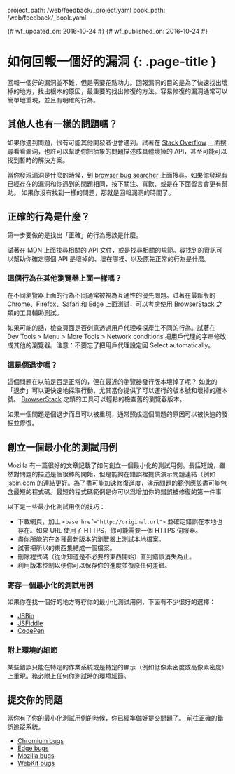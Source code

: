 project_path: /web/feedback/_project.yaml
book_path: /web/feedback/_book.yaml

{# wf_updated_on: 2016-10-24 #}
{# wf_published_on: 2016-10-24 #}

# 如何回報一個好的漏洞 {: .page-title }

回報一個好的漏洞並不難，但是需要花點功力。回報漏洞的目的是為了快速找出壞掉的地方，找出根本的原因，最重要的找出修復的方法。容易修復的漏洞通常可以簡單地重現，並且有明確的行為。


## 其他人也有一樣的問題嗎？

如果你遇到問題，很有可能其他開發者也會遇到。試著在 [Stack Overflow](http://stackoverflow.com/) 上面搜尋看看漏洞，也許可以幫助你把抽象的問題描述成具體壞掉的 API，甚至可能可以找到暫時的解決方案。

當你發現漏洞是什麼的時候，到 [browser bug searcher](/web/feedback/) 上面搜尋。如果你發現有已經存在的漏洞和你遇到的問題相同，按下關注、喜歡、或是在下面留言會更有幫助。
如果你沒有找到一樣的問題，那就是回報漏洞的時間了。

## 正確的行為是什麼？

第一步要做的是找出「正確」的行為應該是什麼。

試著在 [MDN](https://developer.mozilla.org/) 上面找尋相關的 API 文件，或是找尋相關的規範。尋找到的資訊可以幫助你確定哪個 API 是壞掉的、壞在哪裡、以及原先正常的行為是什麼。

### 這個行為在其他瀏覽器上面一樣嗎？

在不同瀏覽器上面的行為不同通常被視為互通性的優先問題。試著在最新版的 Chrome、Firefox、Safari 和 Edge 上面測試，可以考慮使用 [BrowserStack](https://www.browserstack.com/) 之類的工具輔助測試。

如果可能的話，檢查頁面是否刻意透過用戶代理嗅探產生不同的行為。試著在 Dev Tools > Menu > More Tools > Network conditions 把用戶代理的字串修改成其他的瀏覽器。注意：不要忘了把用戶代理設定回 Select automatically。


### 這是個退步嗎？

這個問題在以前是否是正常的，但在最近的瀏覽器發行版本壞掉了呢？
如此的「退步」可以更快速地採取行動，尤其當你提供了可以運行的版本號和壞掉的版本號。
[BrowserStack](https://www.browserstack.com/) 之類的工具可以輕鬆的檢查舊的瀏覽器版本。

如果一個問題是個退步而且可以被重現，通常照成這個問題的原因可以被快速的發掘並修復。

## 創立一個最小化的測試用例

Mozilla 有一篇很好的文章記載了如何創立一個最小化的測試用例。長話短說，雖然對問題的描述是個很棒的開始，但是能夠在錯誤裡提供演示問題連結（例如 [jsbin.com](https://jsbin.com/) 的連結更好。為了盡可能加速修復進度，演示問題的範例應該盡可能包含最短的程式碼。最短的程式碼範例是你可以爲增加你的錯誤被修復的第一件事

以下是一些最小化測試用例的技巧：

* 下載網頁，加上 `<base href="http://original.url">` 並確定錯誤在本地也存在。如果 URL 使用了 HTTPS，你可能需要一個 HTTPS 伺服器。
* 盡你所能的在各種最新版本的瀏覽器上測試本地檔案。
* 試著把所以的東西集結成一個檔案。
* 刪除程式碼（從你知道是不必要的東西開始）直到錯誤消失為止。
* 利用版本控制以便你可以保存你的進度並復原任何差錯。


### 寄存一個最小化的測試用例

如果你在找一個好的地方寄存你的最小化測試用例，下面有不少很好的選擇：

* [JSBin](https://jsbin.com)
* [JSFiddle](https://jsfiddle.net)
* [CodePen](https://codepen.io)

### 附上環境的細節

某些錯誤只能在特定的作業系統或是特定的顯示（例如低像素密度或高像素密度）上重現。務必附上任何你測試時的環境細節。

## 提交你的問題

當你有了你的最小化測試用例的時候，你已經準備好提交問題了。
前往正確的錯誤追蹤系統。

* [Chromium bugs](https://crbug.com)
* [Edge bugs](https://developer.microsoft.com/en-us/microsoft-edge/platform/issues/)
* [Mozilla bugs](https://bugzilla.mozilla.org/)
* [WebKit bugs](https://bugs.webkit.org/)

